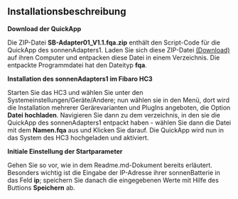 ## Installationsbeschreibung

**Download der QuickApp**

Die ZIP-Datei **SB-Adapter01_V1.1.fqa.zip** enthält den Script-Code für die QuickApp des sonnenAdapters1. Laden Sie sich diese ZIP-Datei [(Download)](/QuickAppCode/SB-Adapter01_V1.1.fqa.zip) auf ihren Computer und entpacken diese Datei in einem Verzeichnis. Die entpackte Programmdatei hat den Dateityp **fqa**.

**Installation des sonnenAdapters1 im Fibaro HC3**

Starten Sie das HC3 und wählen Sie unter den Systemeinstellungen/Geräte/Andere; nun wählen sie in den Menü, dort wird die Installation mehrerer Gerärevarianten und PlugIns angeboten, die Option **Datei hochladen**. Navigieren Sie dann zu dem verzeichnis, in den sie die QuickApp des sonnenAdapters1 entpackt haben - wählen Sie dann die Datei mit dem **Namen.fqa** aus und Klicken Sie darauf. Die QuickApp wird nun in das System des HC3 hochgeladen und aktiviert.

**Initiale Einstellung der Startparameter**

Gehen Sie so vor, wie in dem Readme.md-Dokument bereits erläutert. Besonders wichtig ist die Eingabe der IP-Adresse ihrer sonnenBatterie in das Feld **ip**; speichern Sie danach die eingegebenen Werte mit Hilfe des Buttions **Speichern** ab.
